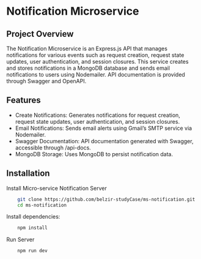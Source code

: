 # Notification Microservice
## Project Overview
The Notification Microservice is an Express.js API that manages notifications for various events such as request creation, request state updates, user authentication, and session closures. This service creates and stores notifications in a MongoDB database and sends email notifications to users using Nodemailer. API documentation is provided through Swagger and OpenAPI. 
## Features

   - Create Notifications: Generates notifications for request creation, request state updates, user authentication, and session closures.
   - Email Notifications: Sends email alerts using Gmail’s SMTP service via Nodemailer.
   - Swagger Documentation: API documentation generated with Swagger, accessible through /api-docs.
   - MongoDB Storage: Uses MongoDB to persist notification data.

## Installation

Install Micro-service Notification Server

```bash
    git clone https://github.com/belzir-studyCase/ms-notification.git
    cd ms-notification
```
Install dependencies:

```bash
    npm install
```

Run Server

```bash
    npm run dev
```


